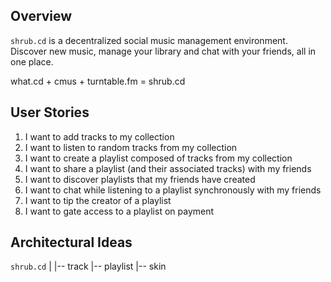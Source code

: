 ## Overview

`shrub.cd` is a decentralized social music management environment. Discover new music, manage 
your library and chat with your friends, all in one place.

what.cd + cmus + turntable.fm = shrub.cd

## User Stories

1. I want to add tracks to my collection
2. I want to listen to random tracks from my collection
3. I want to create a playlist composed of tracks from my collection
4. I want to share a playlist (and their associated tracks) with my friends
5. I want to discover playlists that my friends have created
6. I want to chat while listening to a playlist synchronously with my friends
7. I want to tip the creator of a playlist
8. I want to gate access to a playlist on payment

## Architectural Ideas

`shrub.cd`
|
|-- track
|-- playlist
    |-- skin
